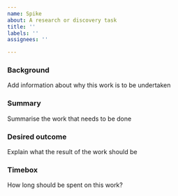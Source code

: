 ```yaml
---
name: Spike
about: A research or discovery task
title: ''
labels: ''
assignees: ''

---
```


### Background
Add information about why this work is to be undertaken

### Summary
Summarise the work that needs to be done

### Desired outcome
Explain what the result of the work should be

### Timebox
How long should be spent on this work?
